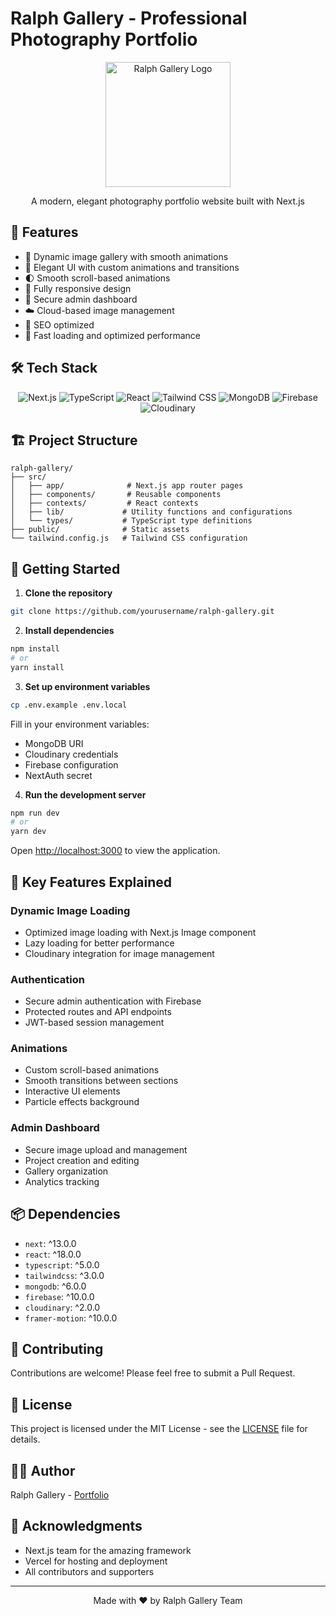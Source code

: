 # Ralph Gallery - Professional Photography Portfolio

<div align="center">
  <img src="/public/images/logo.png" alt="Ralph Gallery Logo" width="200"/>
  <p>A modern, elegant photography portfolio website built with Next.js</p>
</div>

## 🌟 Features

- 📸 Dynamic image gallery with smooth animations
- 🎨 Elegant UI with custom animations and transitions
- 🌓 Smooth scroll-based animations
- 📱 Fully responsive design
- 🔐 Secure admin dashboard
- ☁️ Cloud-based image management
- 🎯 SEO optimized
- 🚀 Fast loading and optimized performance

## 🛠️ Tech Stack

<div align="center">
  
![Next.js](https://img.shields.io/badge/Next.js-000000?style=for-the-badge&logo=next.js&logoColor=white)
![TypeScript](https://img.shields.io/badge/TypeScript-007ACC?style=for-the-badge&logo=typescript&logoColor=white)
![React](https://img.shields.io/badge/React-61DAFB?style=for-the-badge&logo=react&logoColor=black)
![Tailwind CSS](https://img.shields.io/badge/Tailwind_CSS-38B2AC?style=for-the-badge&logo=tailwind-css&logoColor=white)
![MongoDB](https://img.shields.io/badge/MongoDB-47A248?style=for-the-badge&logo=mongodb&logoColor=white)
![Firebase](https://img.shields.io/badge/Firebase-FFCA28?style=for-the-badge&logo=firebase&logoColor=black)
![Cloudinary](https://img.shields.io/badge/Cloudinary-3448C5?style=for-the-badge&logo=cloudinary&logoColor=white)

</div>

## 🏗️ Project Structure

```
ralph-gallery/
├── src/
│   ├── app/              # Next.js app router pages
│   ├── components/       # Reusable components
│   ├── contexts/         # React contexts
│   ├── lib/             # Utility functions and configurations
│   └── types/           # TypeScript type definitions
├── public/              # Static assets
└── tailwind.config.js   # Tailwind CSS configuration
```

## 🚀 Getting Started

1. **Clone the repository**

```bash
git clone https://github.com/yourusername/ralph-gallery.git
```

2. **Install dependencies**

```bash
npm install
# or
yarn install
```

3. **Set up environment variables**

```bash
cp .env.example .env.local
```

Fill in your environment variables:

- MongoDB URI
- Cloudinary credentials
- Firebase configuration
- NextAuth secret

4. **Run the development server**

```bash
npm run dev
# or
yarn dev
```

Open [http://localhost:3000](http://localhost:3000) to view the application.

## 🔑 Key Features Explained

### Dynamic Image Loading

- Optimized image loading with Next.js Image component
- Lazy loading for better performance
- Cloudinary integration for image management

### Authentication

- Secure admin authentication with Firebase
- Protected routes and API endpoints
- JWT-based session management

### Animations

- Custom scroll-based animations
- Smooth transitions between sections
- Interactive UI elements
- Particle effects background

### Admin Dashboard

- Secure image upload and management
- Project creation and editing
- Gallery organization
- Analytics tracking

## 📦 Dependencies

- `next`: ^13.0.0
- `react`: ^18.0.0
- `typescript`: ^5.0.0
- `tailwindcss`: ^3.0.0
- `mongodb`: ^6.0.0
- `firebase`: ^10.0.0
- `cloudinary`: ^2.0.0
- `framer-motion`: ^10.0.0

## 🤝 Contributing

Contributions are welcome! Please feel free to submit a Pull Request.

## 📝 License

This project is licensed under the MIT License - see the [LICENSE](LICENSE) file for details.

## 👨‍💻 Author

Ralph Gallery - [Portfolio](https://your-portfolio-url.com)

## 🙏 Acknowledgments

- Next.js team for the amazing framework
- Vercel for hosting and deployment
- All contributors and supporters

---

<div align="center">
  Made with ❤️ by Ralph Gallery Team
</div>
